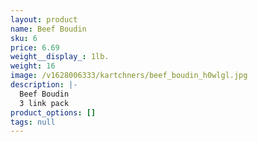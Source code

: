 ```yaml
---
layout: product
name: Beef Boudin
sku: 6
price: 6.69
weight__display_: 1lb.
weight: 16
image: /v1628006333/kartchners/beef_boudin_h0wlgl.jpg
description: |-
  Beef Boudin
  3 link pack 
product_options: []
tags: null
---
```

